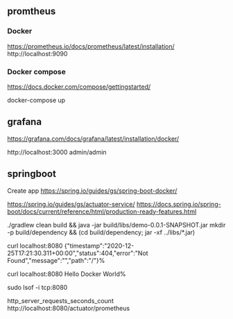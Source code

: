 ## promtheus
### Docker
https://prometheus.io/docs/prometheus/latest/installation/
http://localhost:9090

### Docker compose
https://docs.docker.com/compose/gettingstarted/

docker-compose up

## grafana
https://grafana.com/docs/grafana/latest/installation/docker/

http://localhost:3000
admin/admin

## springboot
Create app
https://spring.io/guides/gs/spring-boot-docker/

https://spring.io/guides/gs/actuator-service/
https://docs.spring.io/spring-boot/docs/current/reference/html/production-ready-features.html



./gradlew clean build && java -jar build/libs/demo-0.0.1-SNAPSHOT.jar
mkdir -p build/dependency && (cd build/dependency; jar -xf ../libs/*.jar)

curl localhost:8080
{"timestamp":"2020-12-25T17:21:30.311+00:00","status":404,"error":"Not Found","message":"","path":"/"}%

curl localhost:8080
Hello Docker World%

sudo lsof -i tcp:8080



http_server_requests_seconds_count
http://localhost:8080/actuator/prometheus